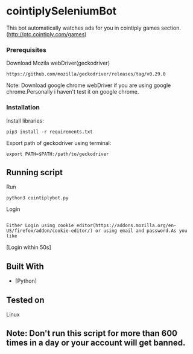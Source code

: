 
# cointiplySeleniumBot


This bot automatically watches ads for you in cointiply games section.(http://ptc.cointiply.com/games)


### Prerequisites

Download Mozila webDriver(geckodriver)

```
https://github.com/mozilla/geckodriver/releases/tag/v0.29.0
```
Note: Download google chrome webDriver if you are using google chrome.Personally i haven't test it on google chrome.

### Installation 

Install libraries:

```
pip3 install -r requirements.txt
```

Export path of geckodriver using terminal:

```
export PATH=$PATH:/path/to/geckodriver
```

## Running script

Run

```
python3 cointiplybot.py
```
Login

```

Either Login using cookie editor(https://addons.mozilla.org/en-US/firefox/addon/cookie-editor/) or using email and password.As you like

```
[Login within 50s]


## Built With

* [Python]

## Tested on 

Linux

## Note: Don't run this script for more than 600 times in a day or your account will get banned.

